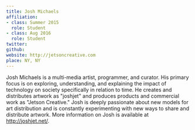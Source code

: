 ```yaml
---
title: Josh Michaels
affiliation:
- class: Summer 2015
  role: Student
- class: Aug 2016
  role: Student
twitter: 
github: 
website: http://jetsoncreative.com
place: NY, NY
---
```

Josh Michaels is a multi-media artist, programmer, and curator. His primary focus is on exploring, understanding, and explaining the impact of technology on society specifically in relation to time. He creates and distributes artwork as "joshjet" and produces products and commercial work as "Jetson Creative." Josh is deeply passionate about new models for art distribution and is constantly experimenting with new ways to share and distribute artwork. More information on Josh is available at http://joshjet.net/. 
